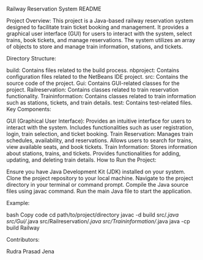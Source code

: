 Railway Reservation System README

Project Overview:
This project is a Java-based railway reservation system designed to facilitate train ticket booking and management. It provides a graphical user interface (GUI) for users to interact with the system, select trains, book tickets, and manage reservations. The system utilizes an array of objects to store and manage train information, stations, and tickets.

Directory Structure:

build: Contains files related to the build process.
nbproject: Contains configuration files related to the NetBeans IDE project.
src: Contains the source code of the project.
Gui: Contains GUI-related classes for the project.
Railreservation: Contains classes related to train reservation functionality.
Traininformation: Contains classes related to train information such as stations, tickets, and train details.
test: Contains test-related files.
Key Components:

GUI (Graphical User Interface):
Provides an intuitive interface for users to interact with the system.
Includes functionalities such as user registration, login, train selection, and ticket booking.
Train Reservation:
Manages train schedules, availability, and reservations.
Allows users to search for trains, view available seats, and book tickets.
Train Information:
Stores information about stations, trains, and tickets.
Provides functionalities for adding, updating, and deleting train details.
How to Run the Project:

Ensure you have Java Development Kit (JDK) installed on your system.
Clone the project repository to your local machine.
Navigate to the project directory in your terminal or command prompt.
Compile the Java source files using javac command.
Run the main Java file to start the application.

Example:

bash
Copy code
cd path/to/project/directory
javac -d build src/*.java src/Gui/*.java src/Railreservation/*.java src/Traininformation/*.java
java -cp build Railway

Contributors:

Rudra Prasad Jena

